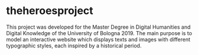 # theheroesproject
This project was developed for the Master Degree in Digital Humanities and Digital Knowledge of the University of Bologna 2019. The main purpose is to model an interactive website which displays texts and images with different typographic styles, each inspired by a historical period.
